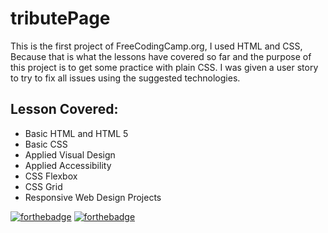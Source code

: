 # tributePage

This is the first project of FreeCodingCamp.org, I used HTML and CSS, Because that is what the lessons have covered so far and the purpose of this project is to get
some practice with plain CSS. I was given a user story to try to fix all issues using the suggested technologies.

## Lesson Covered:
- Basic HTML and HTML 5
- Basic CSS
- Applied Visual Design
- Applied Accessibility
- CSS Flexbox
- CSS Grid
- Responsive Web Design Projects


[![forthebadge](https://forthebadge.com/images/badges/uses-html.svg)](https://forthebadge.com) [![forthebadge](https://forthebadge.com/images/badges/uses-css.svg)](https://forthebadge.com)
